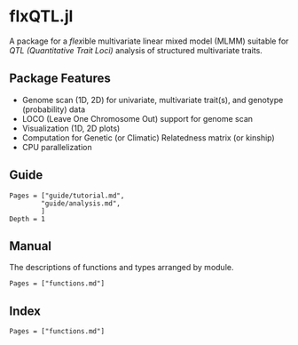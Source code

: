 # flxQTL.jl

A package for a *flex*ible multivariate linear mixed model (MLMM) suitable for *QTL (Quantitative Trait Loci)* analysis of
structured multivariate traits. 

## Package Features

- Genome scan (1D, 2D) for univariate, multivariate trait(s), and genotype (probability) data
- LOCO (Leave One Chromosome Out) support for genome scan 
- Visualization (1D, 2D plots)
- Computation for Genetic (or Climatic) Relatedness matrix (or kinship) 
- CPU parallelization

## Guide

```@contents
Pages = ["guide/tutorial.md",
        "guide/analysis.md",   
        ]
Depth = 1

```

## Manual

The descriptions of functions and types arranged by module.

```@contents
Pages = ["functions.md"]

```

## Index


```@index
Pages = ["functions.md"]
```
